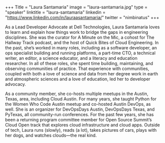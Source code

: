 +++
Title = "Laura Santamaria"
image = "laura-santamaria.jpg"
type = "speaker"
linktitle = "laura-santamaria"
linkedin = "https://www.linkedin.com/in/lauraasantamaria/"
twitter = "nimbinatus"
+++

As a Lead Developer Advocate at Dell Technologies, Laura Santamaria loves to learn and explain how things work to bridge the gaps in engineering disciplines. She was the curator for A Minute on the Mic, a cohost for The Hallway Track podcast, and the host of Quick Bites of Cloud Engineering. In the past, she’s worked in many roles, including as a software developer, an ops specialist building and running platforms, a part-time CTO, a technical writer, an editor, a science educator, and a literacy and education researcher. In all of these roles, she spent time building, maintaining, and observing communities of practice. That experience with communities, coupled with both a love of science and data from her degree work in earth and atmospheric sciences and a love of education, led her to developer advocacy.

As a community member, she co-hosts multiple meetups in the Austin, Texas, area, including Cloud Austin. For many years, she taught Python for the Women Who Code Austin meetup and co-hosted Austin DevOps, as well. She is an organizer for DevOpsDays Austin, DevOpsDays Texas, and PyTexas, all community-run conferences. For the past few years, she has been a returning program committee member for Open Source Summit’s Cloud Open track that explores cloud infrastructure and cloud apps. Outside of tech, Laura runs (slowly), reads (a lot), takes pictures of cars, plays with her dogs, and watches clouds—the real kind.